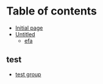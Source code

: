 # Table of contents

* [Initial page](README.md)
* [Untitled](untitled/README.md)
  * [efa](untitled/efa.md)

## test

* [test group](test/test-group.md)

